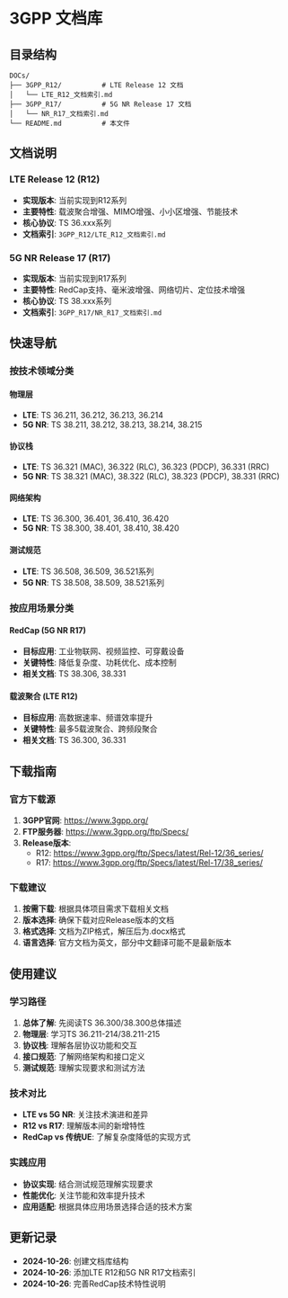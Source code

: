 # 3GPP 文档库

## 目录结构

```
DOCs/
├── 3GPP_R12/          # LTE Release 12 文档
│   └── LTE_R12_文档索引.md
├── 3GPP_R17/          # 5G NR Release 17 文档
│   └── NR_R17_文档索引.md
└── README.md          # 本文件
```

## 文档说明

### LTE Release 12 (R12)
- **实现版本**: 当前实现到R12系列
- **主要特性**: 载波聚合增强、MIMO增强、小小区增强、节能技术
- **核心协议**: TS 36.xxx系列
- **文档索引**: `3GPP_R12/LTE_R12_文档索引.md`

### 5G NR Release 17 (R17)
- **实现版本**: 当前实现到R17系列
- **主要特性**: RedCap支持、毫米波增强、网络切片、定位技术增强
- **核心协议**: TS 38.xxx系列
- **文档索引**: `3GPP_R17/NR_R17_文档索引.md`

## 快速导航

### 按技术领域分类

#### 物理层
- **LTE**: TS 36.211, 36.212, 36.213, 36.214
- **5G NR**: TS 38.211, 38.212, 38.213, 38.214, 38.215

#### 协议栈
- **LTE**: TS 36.321 (MAC), 36.322 (RLC), 36.323 (PDCP), 36.331 (RRC)
- **5G NR**: TS 38.321 (MAC), 38.322 (RLC), 38.323 (PDCP), 38.331 (RRC)

#### 网络架构
- **LTE**: TS 36.300, 36.401, 36.410, 36.420
- **5G NR**: TS 38.300, 38.401, 38.410, 38.420

#### 测试规范
- **LTE**: TS 36.508, 36.509, 36.521系列
- **5G NR**: TS 38.508, 38.509, 38.521系列

### 按应用场景分类

#### RedCap (5G NR R17)
- **目标应用**: 工业物联网、视频监控、可穿戴设备
- **关键特性**: 降低复杂度、功耗优化、成本控制
- **相关文档**: TS 38.306, 38.331

#### 载波聚合 (LTE R12)
- **目标应用**: 高数据速率、频谱效率提升
- **关键特性**: 最多5载波聚合、跨频段聚合
- **相关文档**: TS 36.300, 36.331

## 下载指南

### 官方下载源
1. **3GPP官网**: https://www.3gpp.org/
2. **FTP服务器**: https://www.3gpp.org/ftp/Specs/
3. **Release版本**: 
   - R12: https://www.3gpp.org/ftp/Specs/latest/Rel-12/36_series/
   - R17: https://www.3gpp.org/ftp/Specs/latest/Rel-17/38_series/

### 下载建议
1. **按需下载**: 根据具体项目需求下载相关文档
2. **版本选择**: 确保下载对应Release版本的文档
3. **格式选择**: 文档为ZIP格式，解压后为.docx格式
4. **语言选择**: 官方文档为英文，部分中文翻译可能不是最新版本

## 使用建议

### 学习路径
1. **总体了解**: 先阅读TS 36.300/38.300总体描述
2. **物理层**: 学习TS 36.211-214/38.211-215
3. **协议栈**: 理解各层协议功能和交互
4. **接口规范**: 了解网络架构和接口定义
5. **测试规范**: 理解实现要求和测试方法

### 技术对比
- **LTE vs 5G NR**: 关注技术演进和差异
- **R12 vs R17**: 理解版本间的新增特性
- **RedCap vs 传统UE**: 了解复杂度降低的实现方式

### 实践应用
- **协议实现**: 结合测试规范理解实现要求
- **性能优化**: 关注节能和效率提升技术
- **应用适配**: 根据具体应用场景选择合适的技术方案

## 更新记录
- **2024-10-26**: 创建文档库结构
- **2024-10-26**: 添加LTE R12和5G NR R17文档索引
- **2024-10-26**: 完善RedCap技术特性说明
